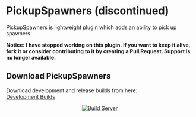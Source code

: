 # PickupSpawners (discontinued)
PickupSpawners is lightweight plugin which adds an ability to pick up spawners.

**Notice: I have stopped working on this plugin. If you want to keep it alive, fork it or consider contributing to it by creating a Pull Request. Support is no longer available.**

## Download PickupSpawners
Download development and release builds from here:<br>
[Development Builds](https://poma123.github.io/builds/poma123/PickupSpawners/master/)

<p align="center">
  <a href="https://poma123.github.io/builds/poma123/PickupSpawners/master/">
    <img src="https://poma123.github.io/builds/poma123/PickupSpawners/master/badge.svg" alt="Build Server"/>
  </a>
</p>
